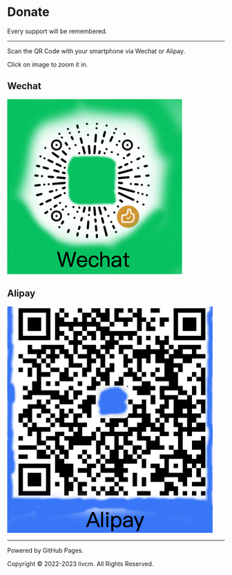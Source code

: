 # Donate

Every support will be remembered.

---

Scan the QR Code with your smartphone via Wechat or Alipay.

Click on image to zoom it in.

## Wechat

[<img src="../assets/wechat.png" alt="Wechat" title="Wechat" style="zoom:67%;" />](../assets/wechat.png)

## Alipay

[<img src="../assets/alipay.png" alt="Alipay" title="Alipay" style="zoom:67%;" />](../assets/alipay.png)

---

Powered by GitHub Pages.

Copyright ©️ 2022-2023 livcm. All Rights Reserved.
